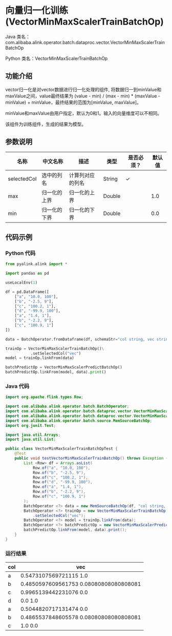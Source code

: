# 向量归一化训练 (VectorMinMaxScalerTrainBatchOp)
Java 类名：com.alibaba.alink.operator.batch.dataproc.vector.VectorMinMaxScalerTrainBatchOp

Python 类名：VectorMinMaxScalerTrainBatchOp


## 功能介绍

 vector归一化是对vector数据进行归一化处理的组件, 将数据归一到minValue和maxValue之间，value最终结果为 (value - min) / (max - min) * (maxValue - minValue) + minValue，最终结果的范围为[minValue, maxValue]。

minValue和maxValue由用户指定，默认为0和1。输入的向量维度可以不相同。

该组件为训练组件，生成的结果为模型。

## 参数说明

| 名称 | 中文名称 | 描述 | 类型 | 是否必须？ | 默认值 |
| --- | --- | --- | --- | --- | --- |
| selectedCol | 选中的列名 | 计算列对应的列名 | String | ✓ |  |
| max | 归一化的上界 | 归一化的上界 | Double |  | 1.0 |
| min | 归一化的下界 | 归一化的下界 | Double |  | 0.0 |


## 代码示例
### Python 代码
```python
from pyalink.alink import *

import pandas as pd

useLocalEnv(1)

df = pd.DataFrame([
    ["a", "10.0, 100"],
    ["b", "-2.5, 9"],
    ["c", "100.2, 1"],
    ["d", "-99.9, 100"],
    ["a", "1.4, 1"],
    ["b", "-2.2, 9"],
    ["c", "100.9, 1"]
])

data = BatchOperator.fromDataframe(df, schemaStr="col string, vec string")

trainOp = VectorMinMaxScalerTrainBatchOp()\
           .setSelectedCol("vec")
model = trainOp.linkFrom(data)

batchPredictOp = VectorMinMaxScalerPredictBatchOp()
batchPredictOp.linkFrom(model, data).print()

```
### Java 代码
```java
import org.apache.flink.types.Row;

import com.alibaba.alink.operator.batch.BatchOperator;
import com.alibaba.alink.operator.batch.dataproc.vector.VectorMinMaxScalerPredictBatchOp;
import com.alibaba.alink.operator.batch.dataproc.vector.VectorMinMaxScalerTrainBatchOp;
import com.alibaba.alink.operator.batch.source.MemSourceBatchOp;
import org.junit.Test;

import java.util.Arrays;
import java.util.List;

public class VectorMinMaxScalerTrainBatchOpTest {
	@Test
	public void testVectorMinMaxScalerTrainBatchOp() throws Exception {
		List <Row> df = Arrays.asList(
			Row.of("a", "10.0, 100"),
			Row.of("b", "-2.5, 9"),
			Row.of("c", "100.2, 1"),
			Row.of("d", "-99.9, 100"),
			Row.of("a", "1.4, 1"),
			Row.of("b", "-2.2, 9"),
			Row.of("c", "100.9, 1")
		);
		BatchOperator <?> data = new MemSourceBatchOp(df, "col string, vec string");
		BatchOperator <?> trainOp = new VectorMinMaxScalerTrainBatchOp()
			.setSelectedCol("vec");
		BatchOperator <?> model = trainOp.linkFrom(data);
		BatchOperator <?> batchPredictOp = new VectorMinMaxScalerPredictBatchOp();
		batchPredictOp.linkFrom(model, data).print();
	}
}
```
### 运行结果

col|vec
---|---
a|0.5473107569721115 1.0
b|0.4850597609561753 0.08080808080808081
c|0.9965139442231076 0.0
d|0.0 1.0
a|0.5044820717131474 0.0
b|0.4865537848605578 0.08080808080808081
c|1.0 0.0
